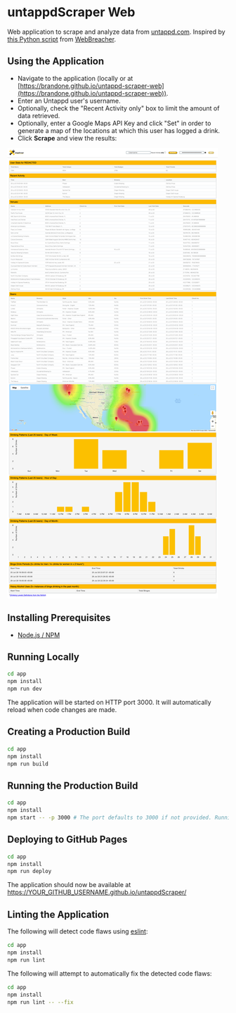 # untappdScraper Web

Web application to scrape and analyze data from [untappd.com](https://untappd.com/). Inspired by [this Python script](https://github.com/WebBreacher/untappdScraper) from [WebBreacher](https://github.com/WebBreacher).

## Using the Application

* Navigate to the application (locally or at [https://brandone.github.io/untappd-scraper-web](https://brandone.github.io/untappd-scraper-web)).
* Enter an Untappd user's username.
* Optionally, check the "Recent Activity only" box to limit the amount of data retrieved.
* Optionally, enter a Google Maps API Key and click "Set" in order to generate a map of the locations at which this user has logged a drink.
* Click **Scrape** and view the results:

![Example](./example.png)

## Installing Prerequisites

* [Node.js / NPM](https://nodejs.org/en/download/)

## Running Locally

```bash
cd app
npm install
npm run dev
```

The application will be started on HTTP port 3000. It will automatically reload when code changes are made.

## Creating a Production Build

```bash
cd app
npm install
npm run build
```

## Running the Production Build

```bash
cd app
npm install
npm start -- -p 3000 # The port defaults to 3000 if not provided. Running on reserved ports requires sudo.
```

## Deploying to GitHub Pages

```bash
cd app
npm install
npm run deploy
```

The application should now be available at https://YOUR_GITHUB_USERNAME.github.io/untappdScraper/

## Linting the Application

The following will detect code flaws using [eslint](https://eslint.org/):

```bash
cd app
npm install
npm run lint
```

The following will attempt to automatically fix the detected code flaws:

```bash
cd app
npm install
npm run lint -- --fix
```
